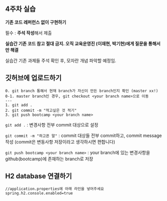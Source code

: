 ## 4주차 실습
**기존 코드 레퍼런스 없이 구현하기**

필수 : **주석 작성**해서 제출

**실습간 기존 코드 참고 절대 금지. 오직 교육운영진 (이재현, 박기현)에게 질문을 통해서만 해결**

실습간 기존 과제들 주석 확인 후, 모자란 개념 파악할 예정임.


## 깃허브에 업로드하기


```git
0. git branch 통해서 현재 branch가 자신이 만든 branch인지 확인 (master xx!)
0-1. master branch인 경우, git checkout <your branch name>으로 이동
---
1. git add .
2. git commit -m "적고싶은 것 적기"
3. git push bootcamp <your branch name>

```

```git add .``` : 변경사항 전부 commit 대상으로 설정

```git commit -m "하고픈 말"``` : commit 대상들 전부 commit하고, commit message 작성 (commit은 변동사항 저장이라고 생각하시면 편합니다)

```git push bootcamp <your branch name>``` : your branch에 있는 변경사항을 github(bootcamp)에 존재하는 branch로 저장
  

## H2 database 연결하기
```
//application.properties에 아래 라인을 넣어주세요
spring.h2.console.enabled=true
```
